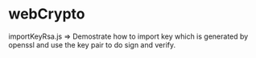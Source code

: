 # webCrypto
importKeyRsa.js =>
  Demostrate how to import key which is generated by openssl and use the key pair to do
  sign and verify. 
